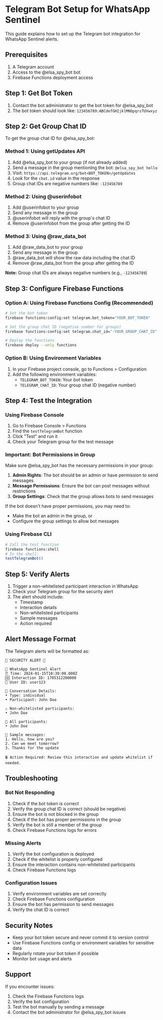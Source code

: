 # Telegram Bot Setup for WhatsApp Sentinel

This guide explains how to set up the Telegram bot integration for WhatsApp Sentinel alerts.

## Prerequisites

1. A Telegram account
2. Access to the @elsa_spy_bot bot
3. Firebase Functions deployment access

## Step 1: Get Bot Token

1. Contact the bot administrator to get the bot token for @elsa_spy_bot
2. The bot token should look like: `123456789:ABCdefGHIjklMNOpqrsTUVwxyz`

## Step 2: Get Group Chat ID

To get the group chat ID for @elsa_spy_bot:

### Method 1: Using getUpdates API
1. Add @elsa_spy_bot to your group (if not already added)
2. Send a message in the group mentioning the bot: `@elsa_spy_bot hello`
3. Visit: `https://api.telegram.org/bot<BOT_TOKEN>/getUpdates`
4. Look for the `chat.id` value in the response
5. Group chat IDs are negative numbers like: `-123456789`

### Method 2: Using @userinfobot
1. Add @userinfobot to your group
2. Send any message in the group
3. @userinfobot will reply with the group's chat ID
4. Remove @userinfobot from the group after getting the ID

### Method 3: Using @raw_data_bot
1. Add @raw_data_bot to your group
2. Send any message in the group
3. @raw_data_bot will show the raw data including the chat ID
4. Remove @raw_data_bot from the group after getting the ID

**Note:** Group chat IDs are always negative numbers (e.g., `-123456789`)

## Step 3: Configure Firebase Functions

### Option A: Using Firebase Functions Config (Recommended)

```bash
# Set the bot token
firebase functions:config:set telegram.bot_token="YOUR_BOT_TOKEN"

# Set the group chat ID (negative number for groups)
firebase functions:config:set telegram.chat_id="-YOUR_GROUP_CHAT_ID"

# Deploy the functions
firebase deploy --only functions
```

### Option B: Using Environment Variables

1. In your Firebase project console, go to Functions > Configuration
2. Add the following environment variables:
   - `TELEGRAM_BOT_TOKEN`: Your bot token
   - `TELEGRAM_CHAT_ID`: Your group chat ID (negative number)

## Step 4: Test the Integration

### Using Firebase Console

1. Go to Firebase Console > Functions
2. Find the `testTelegramBot` function
3. Click "Test" and run it
4. Check your Telegram group for the test message

### Important: Bot Permissions in Group

Make sure @elsa_spy_bot has the necessary permissions in your group:

1. **Admin Rights**: The bot should be an admin or have permission to send messages
2. **Message Permissions**: Ensure the bot can post messages without restrictions
3. **Group Settings**: Check that the group allows bots to send messages

If the bot doesn't have proper permissions, you may need to:
- Make the bot an admin in the group, or
- Configure the group settings to allow bot messages

### Using Firebase CLI

```bash
# Call the test function
firebase functions:shell
# In the shell:
testTelegramBot()
```

## Step 5: Verify Alerts

1. Trigger a non-whitelisted participant interaction in WhatsApp
2. Check your Telegram group for the security alert
3. The alert should include:
   - Timestamp
   - Interaction details
   - Non-whitelisted participants
   - Sample messages
   - Action required

## Alert Message Format

The Telegram alerts will be formatted as:

```
🚨 SECURITY ALERT 🚨

📱 WhatsApp Sentinel Alert
⏰ Time: 2024-01-15T10:30:00.000Z
🆔 Interaction ID: 1705312200000
👤 User ID: user123

💬 Conversation Details:
• Type: individual
• Participant: John Doe

⚠️ Non-whitelisted participants:
• John Doe

👥 All participants:
• John Doe

📝 Sample messages:
1. Hello, how are you?
2. Can we meet tomorrow?
3. Thanks for the update

🔒 Action Required: Review this interaction and update whitelist if needed.
```

## Troubleshooting

### Bot Not Responding

1. Check if the bot token is correct
2. Verify the group chat ID is correct (should be negative)
3. Ensure the bot is not blocked in the group
4. Check if the bot has proper permissions in the group
5. Verify the bot is still a member of the group
6. Check Firebase Functions logs for errors

### Missing Alerts

1. Verify the bot configuration is deployed
2. Check if the whitelist is properly configured
3. Ensure the interaction contains non-whitelisted participants
4. Check Firebase Functions logs

### Configuration Issues

1. Verify environment variables are set correctly
2. Check Firebase Functions configuration
3. Ensure the bot has permission to send messages
4. Verify the chat ID is correct

## Security Notes

- Keep your bot token secure and never commit it to version control
- Use Firebase Functions config or environment variables for sensitive data
- Regularly rotate your bot token if possible
- Monitor bot usage and alerts

## Support

If you encounter issues:

1. Check the Firebase Functions logs
2. Verify the bot configuration
3. Test the bot manually by sending a message
4. Contact the bot administrator for @elsa_spy_bot issues

